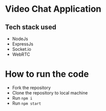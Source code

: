 # Video Chat Application

## Tech stack used
- NodeJs
- ExpressJs
- Socket.io
- WebRTC

# How to run the code

- Fork the repository
- Clone the repository to local machine
- Run  `npm i`
- Run `npm start`
